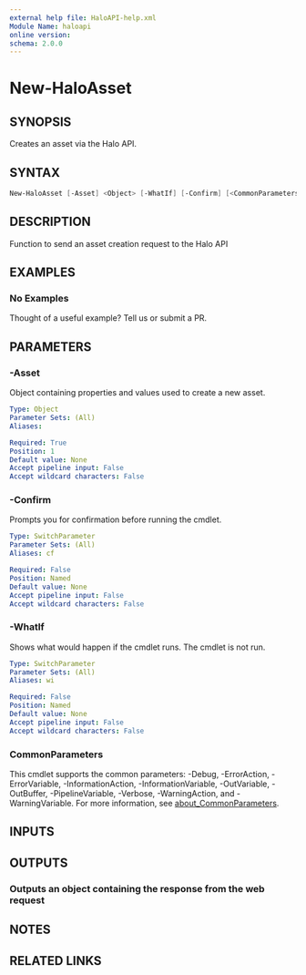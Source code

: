 ```yaml
---
external help file: HaloAPI-help.xml
Module Name: haloapi
online version:
schema: 2.0.0
---
```


# New-HaloAsset

## SYNOPSIS

Creates an asset via the Halo API.

## SYNTAX

```powershell
New-HaloAsset [-Asset] <Object> [-WhatIf] [-Confirm] [<CommonParameters>]
```

## DESCRIPTION

Function to send an asset creation request to the Halo API

## EXAMPLES

### No Examples

Thought of a useful example? Tell us or submit a PR.

## PARAMETERS

### -Asset

Object containing properties and values used to create a new asset.

```yaml
Type: Object
Parameter Sets: (All)
Aliases:

Required: True
Position: 1
Default value: None
Accept pipeline input: False
Accept wildcard characters: False
```

### -Confirm

Prompts you for confirmation before running the cmdlet.

```yaml
Type: SwitchParameter
Parameter Sets: (All)
Aliases: cf

Required: False
Position: Named
Default value: None
Accept pipeline input: False
Accept wildcard characters: False
```

### -WhatIf

Shows what would happen if the cmdlet runs. The cmdlet is not run.

```yaml
Type: SwitchParameter
Parameter Sets: (All)
Aliases: wi

Required: False
Position: Named
Default value: None
Accept pipeline input: False
Accept wildcard characters: False
```

### CommonParameters

This cmdlet supports the common parameters: -Debug, -ErrorAction, -ErrorVariable, -InformationAction, -InformationVariable, -OutVariable, -OutBuffer, -PipelineVariable, -Verbose, -WarningAction, and -WarningVariable. For more information, see [about_CommonParameters](http://go.microsoft.com/fwlink/?LinkID=113216).

## INPUTS

## OUTPUTS

### Outputs an object containing the response from the web request

## NOTES

## RELATED LINKS
